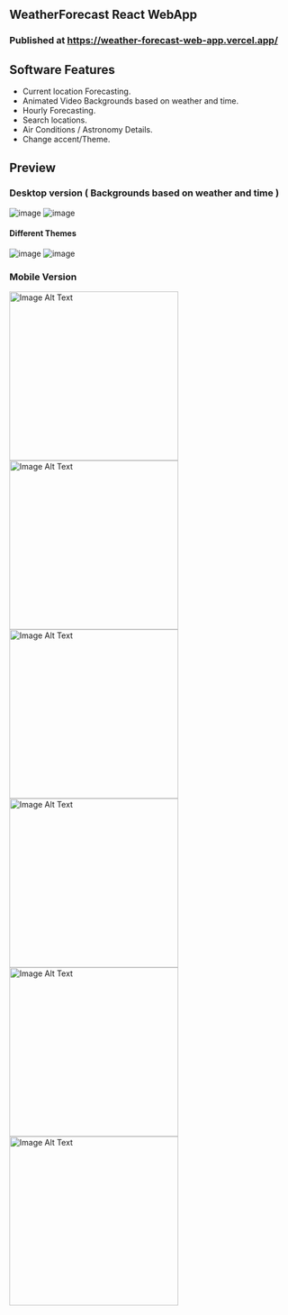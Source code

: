 ## WeatherForecast React WebApp

### Published at https://weather-forecast-web-app.vercel.app/

## Software Features
* Current location Forecasting.
* Animated Video Backgrounds based on weather and time.
* Hourly Forecasting.
* Search locations.
* Air Conditions / Astronomy Details.
* Change accent/Theme.

## Preview
### Desktop version ( Backgrounds based on weather and time )
![image](https://github.com/MeghanathShetty/Weather_Forecast_React_Web/assets/127648939/20839562-f125-4898-90e3-d065d57c49b9)
![image](https://github.com/MeghanathShetty/Weather_Forecast_React_Web/assets/127648939/8e72f0e9-5369-4621-bb1a-3a6663ea515e)

#### Different Themes

![image](https://github.com/MeghanathShetty/Weather_Forecast_React_Web/assets/127648939/2177a2fb-8699-4ae5-bf56-485f25d7ec42)
![image](https://github.com/MeghanathShetty/Weather_Forecast_React_Web/assets/127648939/59ec0bfc-04fd-4773-abf0-df0ac1022bad)



### Mobile Version
<img src="https://github.com/MeghanathShetty/Weather_Forecast_React_Web/assets/127648939/23c674ac-7c71-4779-86ec-5b7a4b069207" alt="Image Alt Text" style="width:300px;" />
<img src="https://github.com/MeghanathShetty/Weather_Forecast_React_Web/assets/127648939/52f10287-8c2d-43fc-a9f7-a8fe19a04885" alt="Image Alt Text" style="width:300px;" />
<img src="https://github.com/MeghanathShetty/Weather_Forecast_React_Web/assets/127648939/1f4eb302-2440-42f3-a7f0-3cb3b318b151" alt="Image Alt Text" style="width:300px;" />
<img src="https://github.com/MeghanathShetty/Weather_Forecast_React_Web/assets/127648939/9fcae9a2-ded0-4443-8027-0fece1dcb15c" alt="Image Alt Text" style="width:300px;" />
<img src="https://github.com/MeghanathShetty/Weather_Forecast_React_Web/assets/127648939/61c85bd5-6293-4ce4-a914-22a6e42c1a83" alt="Image Alt Text" style="width:300px;" />
<img src="https://github.com/MeghanathShetty/Weather_Forecast_React_Web/assets/127648939/bf674df8-b524-4ed0-b8fe-9ddb7bc0ef75" alt="Image Alt Text" style="width:300px;" />
